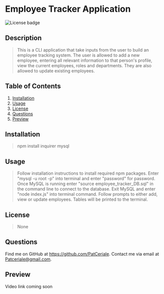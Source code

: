 # **Employee Tracker Application**

![License badge](https://img.shields.io/badge/license-None-success)

## **Description**

> This is a CLI application that take inputs from the user to build an employee tracking system. The user is allowed to add a new employee, entering all relevant information to that person's profile, view the current employees, roles and departments. They are also allowed to update existing employees.

## **Table of Contents**

1. [Installation](#installation)
1. [Usage](#usage)
1. [License](#license)
1. [Questions](#questions)
1. [Preview](#preview)

## **Installation**

> npm install inquirer mysql

## **Usage**

> Follow installation instructions to install required npm packages. Enter "mysql -u root -p" into terminal and enter "password" for password. Once MySQL is running enter "source employee_tracker_DB.sql" in the command line to connect to the database. Exit MySQL and enter "node index.js" into terminal command. Follow prompts to either add, view or update employees. Tables will be printed to the terminal.

## **License**

> None

## **Questions**

Find me on GitHub at https://github.com/PatCeriale.
Contact me via email at Patceriale@gmail.com.

## **Preview**

Video link coming soon
